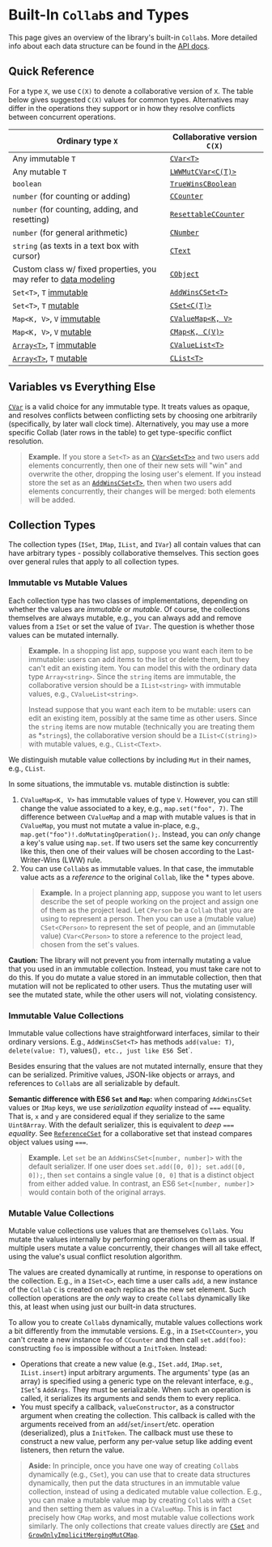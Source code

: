 # Built-In `Collab`s and Types

This page gives an overview of the library's built-in `Collab`s. More detailed info about each data structure can be found in the [API docs](../api/collabs/index.html).

## Quick Reference

For a type `X`, we use `C(X)` to denote a collaborative version of `X`. The table below gives suggested `C(X)` values for common types. Alternatives may differ in the operations they support or in how they resolve conflicts between concurrent operations.

<!-- TODO: interface "of" methods as shortcut. -->

| Ordinary type `X`                                                                        | Collaborative version `C(X)`                                           |
| ---------------------------------------------------------------------------------------- | ---------------------------------------------------------------------- |
| Any immutable `T`                                                                        | [`CVar<T>`](../api/collabs/classes/CVar.html)                          |
| Any mutable `T`                                                                          | [`LWWMutCVar<C(T)>`](../api/collabs/classes/LWWMutCVar.html)           |
| `boolean`                                                                                | [`TrueWinsCBoolean`](../api/collabs/classes/TrueWinsCBoolean.html)     |
| `number` (for counting or adding)                                                        | [`CCounter`](../api/collabs/classes/CCounter.html)                     |
| `number` (for counting, adding, and resetting)                                           | [`ResettableCCounter`](../api/collabs/classes/ResettableCCounter.html) |
| `number` (for general arithmetic)                                                        | [`CNumber`](../api/collabs/classes/CNumber.html)                       |
| `string` (as texts in a text box with cursor)                                            | [`CText`](../api/collabs/classes/CText.html)                           |
| Custom class w/ fixed properties, you may refer to [data modeling](./data_modeling.html) | [`CObject`](../api/collabs/classes/CObject.html)                       |
| `Set<T>`, `T` [immutable](#immutable-value-collections)                                  | [`AddWinsCSet<T>`](../api/collabs/classes/AddWinsCSet.html)            |
| `Set<T>`, `T` [mutable](#mutable-value-collections)                                      | [`CSet<C(T)>`](../api/collabs/classes/CSet.html)                       |
| `Map<K, V>`, `V` [immutable](#immutable-value-collections)                               | [`CValueMap<K, V>`](../api/collabs/classes/CValueMap.html)             |
| `Map<K, V>`, `V` [mutable](#mutable-value-collections)                                   | [`CMap<K, C(V)>`](../api/collabs/classes/CMap.html)                    |
| [`Array<T>`](#arrays-vs-clists), `T` [immutable](#immutable-value-collections)           | [`CValueList<T>`](../api/collabs/classes/CValueList.html)              |
| [`Array<T>`](#arrays-vs-clists), `T` [mutable](#mutable-value-collections)               | [`CList<T>`](../api/collabs/classes/CList.html)                        |

<!-- ## Choices

Often you can choose between several collaborative data structures. Different choices may support different operations, or different semantics in the face of conflicting concurrent operations. This section describes some common choices and how the options differ. -->

## Variables vs Everything Else

[`CVar`](../api/collabs/classes/CVar.html) is a valid choice for any immutable type. It treats values as opaque, and resolves conflicts between conflicting sets by choosing one arbitrarily (specifically, by later wall clock time).
Alternatively, you may use a more specific Collab (later rows in the table) to get type-specific conflict resolution.

> **Example.** If you store a `Set<T>` as an [`CVar<Set<T>>`](../api/collabs/classes/CVar.html) and two users add elements concurrently, then one of their new sets will "win" and overwrite the other, dropping the losing user's element. If you instead store the set as an [`AddWinsCSet<T>`](../api/collabs/classes/AddWinsCSet.html), then when two users add elements concurrently, their changes will be merged: both elements will be added.

<!-- ### `CObject`s vs Ordinary Objects

Similar to variable discussion (granularity of edits)

### `CObject`s vs `IMap`s

Use CObject, unless it's really dynamic (props not known at compile time).

### Arrays vs `CLists`

Lists are not like ordinary arrays (designed for insertion/deletion like a list); if you want a more ordinary array (fixed length at constructor time), use a normal array (shorthand for a bunch of individual vars), or maybe in some situations a map with numeric keys. -->

## Collection Types

The collection types (`ISet`, `IMap`, `IList`, and `IVar`) all contain values that can have arbitrary types - possibly collaborative themselves. This section goes over general rules that apply to all collection types.

### Immutable vs Mutable Values

Each collection type has two classes of implementations, depending on whether the values are _immutable_ or _mutable_. Of course, the collections themselves are always mutable, e.g., you can always add and remove values from a `ISet` or set the value of `IVar`. The question is whether those values can be mutated internally.

> **Example.** In a shopping list app, suppose you want each item to be immutable: users can add items to the list or delete them, but they can't edit an existing item. You can model this with the ordinary data type `Array<string>`. Since the `string` items are immutable, the collaborative version should be a `IList<string>` with immutable values, e.g., `CValueList<string>`.
>
> Instead suppose that you want each item to be mutable: users can edit an existing item, possibly at the same time as other users. Since the `string` items are now mutable (technically you are treating them as \*`string`s), the collaborative version should be a `IList<C(string)>` with mutable values, e.g., `CList<CText>`.

We distinguish mutable value collections by including `Mut` in their names, e.g., `CList`.

In some situations, the immutable vs. mutable distinction is subtle:

1. `CValueMap<K, V>` has immutable values of type `V`. However, you can still change the value associated to a key, e.g., `map.set("foo", 7)`. The difference between `CValueMap` and a map with mutable values is that in `CValueMap`, you must not mutate a value in-place, e.g., `map.get("foo")!.doMutatingOperation();`. Instead, you can _only_ change a key's value using `map.set`. If two users set the same key concurrently like this, then one of their values will be chosen according to the Last-Writer-Wins (LWW) rule.
2. You can use `Collab`s as immutable values. In that case, the immutable value acts as a _reference_ to the original `Collab`, like the \* types above.
   > **Example.** In a project planning app, suppose you want to let users describe the set of people working on the project and assign one of them as the project lead. Let `CPerson` be a `Collab` that you are using to represent a person. Then you can use a (mutable value) `CSet<CPerson>` to represent the set of people, and an (immutable value) `CVar<CPerson>` to store a reference to the project lead, chosen from the set's values.

**Caution:** The library will not prevent you from internally mutating a value that you used in an immutable collection. Instead, you must take care not to do this. If you do mutate a value stored in an immutable collection, then that mutation will not be replicated to other users. Thus the mutating user will see the mutated state, while the other users will not, violating consistency.

### Immutable Value Collections

Immutable value collections have straightforward interfaces, similar to their ordinary versions. E.g., `AddWinsCSet<T>` has methods `add(value: T)`, `delete(value: T)`, values()`, etc., just like ES6 `Set<T>`.

Besides ensuring that the values are not mutated internally, ensure that they can be serialized. Primitive values, JSON-like objects or arrays, and references to `Collab`s are all serializable by default.

**Semantic difference with ES6 `Set` and `Map`:** when comparing `AddWinsCSet` values or `IMap` keys, we use _serialization equality_ instead of `===` equality. That is, `x` and `y` are considered equal if they serialize to the same `Uint8Array`. With the default serializer, this is equivalent to _deep `===` equality_. See [`ReferenceCSet`](../api/collabs/classes/ReferenceCSet.html) for a collaborative set that instead compares object values using `===`.

> **Example.** Let `set` be an `AddWinsCSet<[number, number]>` with the default serializer. If one user does `set.add([0, 0]); set.add([0, 0]);`, then `set` contains a single value `[0, 0]` that is a distinct object from either added value. In contrast, an ES6 `Set<[number, number]`> would contain both of the original arrays.

### Mutable Value Collections

Mutable value collections use values that are themselves `Collab`s. You mutate the values internally by performing operations on them as usual. If multiple users mutate a value concurrently, their changes will all take effect, using the value's usual conflict resolution algorithm.

The values are created dynamically at runtime, in response to operations on the collection. E.g., in a `ISet<C>`, each time a user calls `add`, a new instance of the `Collab` `C` is created on each replica as the new set element. Such collection operations are the _only_ way to create `Collab`s dynamically like this, at least when using just our built-in data structures.

To allow you to create `Collab`s dynamically, mutable values collections work a bit differently from the immutable versions. E.g., in a `ISet<CCounter>`, you can't create a new instance `foo` of `CCounter` and then call `set.add(foo)`: constructing `foo` is impossible without a `InitToken`. Instead:

- Operations that create a new value (e.g., `ISet.add`, `IMap.set`, `IList.insert`) input arbitrary arguments. The arguments' type (as an array) is specified using a generic type on the relevant interface, e.g., `ISet`'s `AddArgs`. They must be serializable. When such an operation is called, it serializes its arguments and sends them to every replica.
- You must specify a callback, `valueConstructor`, as a constructor argument when creating the collection. This callback is called with the arguments received from an `add`/`set`/`insert`/etc. operation (deserialized), plus a `InitToken`. The callback must use these to construct a new value, perform any per-value setup like adding event listeners, then return the value.

<!-- > **Example:** TODO -->

> **Aside:** In principle, once you have one way of creating `Collab`s dynamically (e.g., `CSet`), you can use that to create data structures dynamically, then put the data structures in an immutable value collection, instead of using a dedicated mutable value collection. E.g., you can make a mutable value map by creating `Collab`s with a `CSet` and then setting them as values in a `CValueMap`. This is in fact precisely how `CMap` works, and most mutable value collections work similarly. The only collections that create values directly are [`CSet`](../api/collabs/classes/CSet.html) and [`GrowOnlyImplicitMergingMutCMap`](../api/collabs/classes/GrowOnlyImplicitMergingMutCMap.html).

<!--
### Mutable Value Collection Variants

Types of mutable collections (Deleting, Archiving). Note downsides of each: tombstones; non-revivable/destroying/inconsisten on deleting (can get confusing if you store it elsewhere, need to check). Also extras (merging map, move on deleting list, ?) -->

<!-- ### Treating Immutable Values as Mutable

TODO: CImmutableValue: wraps a value in a CType. Hack to let you get mutating collection features for immutable values (sending args - could also write your own type; list move ops - not yet implemented for CValueList; sending values by reference instead of the whole thing, so they are shortened; ??). Modest performance cost. -->

<!-- ## Interfaces

TODO (not as important)

For each type that has multiple collaborative versions with similar methods, we provide  -->
